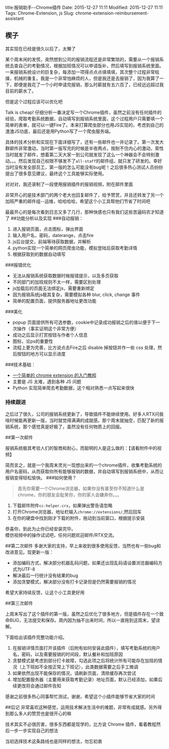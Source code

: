 title:报销助手--Chrome插件 
Date: 2015-12-27 11:11
Modified: 2015-12-27 11:11
Tags: Chrome-Extension, js
Slug: chrome-extension-reimbursement-assistant 
## 楔子
其实现在已经是很久以后了，太懒了

某个周末闲的发慌，突然想到公司的报销流程还是非常繁琐的，需要从一个报销系统去查自己的考勤情况，根据加班情况可以申请饭补，然后填写到报销系统里面。一来报销系统设计的巨复杂，每添加一项得点点点填填填，其次整个过程非常枯燥，机械的重复。我是一个非常怕麻烦的人，但是我还是去报销了，因为我算了一下，即便是我花了一个小时申请完报销，那么时薪就有五六百了，已经远远超过我目前的薪水了。

但是这个过程应该可以优化吧

Talk is cheap! 仔细分析一番决定写一个Chrome插件，虽然之前没有任何插件的经验，爬取考勤系统数据，自动填写到报销系统里面，这个过程用户只需要填一个简单的表单，就可以一键Fire了。本来打算爬虫部分也用JS实现的，考虑到自己的渣渣JS功底，最后还是用Python写了一个爬虫服务端。


具体的技术分析和实现在下面详细写了，还有一些邮件也一并记录了。第一次发大群邮件非常激动，当时第一版写完的时候是半夜两点，按耐不住内心的激动，索性当时就发了邮件，想着第二天大家一到公司就发现了这么一个神器会不会特别激动。。。然后发现自己权限不够发不了`all-staff`的邮件组，就只发了研发的。幸好当时没有发全部员工，第一版的怎么可能没有bug呢！之后很多热心测试人员纷纷提出了很多意见建议，最终这个工具能够实际使用。

对对对，我还录制了一段使用报销插件的报销视频，附在邮件里面

非常开心的是技术部门的两个老大也回复邮件了，给予赞赏，并且还转发了另一个加班严重的邮件组--运维，哈哈哈哈，希望这个小工具帮他们节省了时间吧

最最开心的是每次看到日志又多了几行，那种快感也只有我们这些苦逼码农才知道了
##功能分析以及实现
###自动报销：

 1. 进入报销页面，点击图标，弹出界面
 2. 输入用户名，密码，daterange，点击fire
 3. js后台提交，前端等待获取数据，并解析
 4. python实现一个简单的网页爬虫功能，模拟登陆后获取考勤详情
 5. 根据获取到的数据自动填写 

 
 
###报错优化
- 无法从报销系统获取数据时候报错提示，以及多页获取
- 不同部门的加班规则不太一样，需要区别处理
- js加载后的页面无法绑定js，需要重新绑定
- 因为报销系统js极其复杂，需要模拟各种 blur, click, change 事件
- 简单的配置页面，提供服务器地址更改功能


###美化
- popup 页面提供所有可选参数，cookie中记录成功报销之后的值以便于下一次操作（事实证明这个非常方便）
- 成功之后显示打赏按钮与作者个人信息
- 图标，论ps的重要性
- 流程上更为完善，比方说点击Fire之后 disable 掉按钮并作一些 css 处理，然后按钮的地方可以显示进度
 
 
###技术基础：  
- [一个简单的 chrome extension 的入门教程](https://robots.thoughtbot.com/how-to-make-a-chrome-extension)
- 主要是 JS 太难，遇到各种 JS 问题
- Python 实现简单爬去考勤数据，这个相对熟悉一点写起来很快

### 持续跟进
之后过了很久，公司的报销系统更新了，导致插件不能继续使用。好多人RTX问我啥时候能再更新一版，当时就觉得满满的成就感。那个周末就抽空，匹配了新的报销系统，那个感觉真是好极了，虽然没有任何物质上的回报。


##第一次邮件

报销系统极其考验人们的智商和耐心，而聪明的人是这么做的：【请看附件中的视频】

简而言之，就是一个我周末灵光一现想出来的一个chrome插件，收集考勤系统的用户名密码，从而获取你所有能够报销的数据，并自动填写到报销系统中，从而让报销变得轻松愉快。
###如何使用？
> 首先你需要一个Chrome浏览器，如果你没有甚至你不知道什么是chrome，你的朋友会耻笑你，你的家人会嫌弃你。。。  

1. 下载邮件附件`cc-helper.crx`，如果弹出警告请忽略
2. 打开Chrome浏览器，地址栏输入`chrome://extensions/`,然后回车
3. 在你的硬盘中找到刚才下载的附件，拖动到当前窗口，根据提示安装

恭喜你，到此为止你已经安装完毕。  
模仿视频中的操作试试吧，任何问题欢迎邮件/RTX交流。



##第二次邮件
多谢大家的支持，早上来收到很多使用反馈，当然也有一些bug和改进意见。现更新一版：
  
- 添加编码方式，解决部分机器乱码问题，如果还出现乱码请设置浏览器编码方式为UTF-8
- 解决最后一行统计没有结果的bug
- 添加贪婪模式，解决部分没有打卡记录但是仍然需要报销的情况

希望大家持续反馈，让这个小工具更好用

##第三次邮件

上周末写出了这个插件的第一版，虽然之后优化了很多地方，但是插件存在一个致命BUG，无法提交和保存。周内因为抽不出来时间，所以一直拖到这周末，望谅解。


下面给出该插件完整功能介绍。  
1. 在报销详情页面打开该插件（后附有如何安装此插件），填写考勤系统的用户名，密码，以及需要报销的时间段，默认餐补和加班原因  
2. 贪婪模式是考虑到部分打卡故障，勾选此项之后将统计所有可能存在加班的情况（上下班如不全按正常上下班记），此类数据需要之后手工微调  
3. 如果依然出现不能保存的情况，请刷新页面，清除缓存再次尝试  
4. 增加配置服务器（主要用来获取考勤记录）地址页面，默认已经添加，如果后续更改将会通过邮件告知


感谢之前很多热心同事帮忙测试，谢谢，希望这个小插件能够节省大家的时间

##后记
非常喜欢这种感觉，运用技术解决生活中的难题，非常有成就感。另外得到那么多人的赞赏也是很开心的嘛

技术其实不必很厉害，很多东西都是现学的，比方说 Chrome 插件，看着教程然后一步一步实现自己的想法

当初选择技术这条路线也是同样的想法，勿忘初衷
